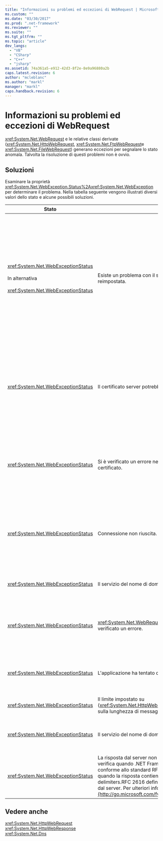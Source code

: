 ```yaml
---
title: "Informazioni su problemi ed eccezioni di WebRequest | Microsoft Docs"
ms.custom: ""
ms.date: "03/30/2017"
ms.prod: ".net-framework"
ms.reviewer: ""
ms.suite: ""
ms.tgt_pltfrm: ""
ms.topic: "article"
dev_langs: 
  - "VB"
  - "CSharp"
  - "C++"
  - "jsharp"
ms.assetid: 74a361a5-e912-42d3-8f2e-8e9a96880a2b
caps.latest.revision: 6
author: "mcleblanc"
ms.author: "markl"
manager: "markl"
caps.handback.revision: 6
---
```

# Informazioni su problemi ed eccezioni di WebRequest
<xref:System.Net.WebRequest> e le relative classi derivate \(<xref:System.Net.HttpWebRequest>, <xref:System.Net.FtpWebRequest>e <xref:System.Net.FileWebRequest>\) generano eccezioni per segnalare lo stato anomala.  Talvolta la risoluzione di questi problemi non è ovvio.  
  
## Soluzioni  
 Esaminare la proprietà <xref:System.Net.WebException.Status%2A><xref:System.Net.WebException> per determinare il problema.  Nella tabella seguente vengono illustrati diversi valori dello stato e alcune possibili soluzioni.  
  
|Stato|Dettagli|Soluzione|  
|-----------|--------------|---------------|  
|<xref:System.Net.WebExceptionStatus><br /><br /> In alternativa<br /><br /> <xref:System.Net.WebExceptionStatus>|Esiste un problema con il socket sottostante.  La connessione venga reimpostata.|Riconnettere e inviare la richiesta.<br /><br /> Assicurarsi dell'ultimo Service Pack sia installato.<br /><br /> Aumentare il valore della proprietà <xref:System.Net.ServicePointManager.MaxServicePointIdleTime%2A?displayProperty=fullName>.<br /><br /> Impostare la proprietà <xref:System.Net.HttpWebRequest.KeepAlive%2A?displayProperty=fullName> su `false`.<br /><br /> Aumentare il numero massimo di connessioni dalla proprietà <xref:System.Net.ServicePointManager.DefaultConnectionLimit%2A>.<br /><br /> Verificare la configurazione del proxy.<br /><br /> Se tramite SSL, assicurarsi che il processo server disponga di autorizzazioni per accedere all'archivio certificati.<br /><br /> Se inviando grandi quantità di dati, impostare <xref:System.Net.HttpWebRequest.AllowWriteStreamBuffering%2A> a `false`.|  
|<xref:System.Net.WebExceptionStatus>|Il certificato server potrebbe non essere convalidati.|Si tenta di aprire l'uri che utilizza Internet Explorer.  Risolvere eventuali avvisi di sicurezza visualizzato da e.  Se non è possibile risolvere il problema di sicurezza, è possibile creare una classe di certificato che implementa <xref:System.Net.ICertificatePolicy> che restituisce `true`e lo passa a <xref:System.Net.ServicePointManager.CertificatePolicy%2A>.<br /><br /> Vedere. [http:\/\/support.microsoft.com\/?id\=823177](http://go.microsoft.com/fwlink/?LinkID=179653)<br /><br /> Assicurarsi che il certificato dell'Autorità di certificazione che ha firmato il certificato server venga aggiunto all'elenco attendibile da un'autorità di certificazione in Internet Explorer.<br /><br /> Assicurarsi che il nome host in URL corrisponda al nome comune al certificato server.|  
|<xref:System.Net.WebExceptionStatus>|Si è verificato un errore nella transazione di SSL, o esiste un problema del certificato.|La versione 3,0 di supporta SSL .NET Framework versione 1.1 solo.  Se il server utilizza solo la versione 1,0 di TLS o la versione 2,0 di SSL, viene generata l'eccezione.  Aggiornamento a.NET Framework 2.0 e set <xref:System.Net.ServicePointManager.SecurityProtocol%2A> in base al server.<br /><br /> Il certificato del client è stato firmato da un'autorità di certificazione \(CA\) del server non è attendibile.  Installare il certificato CA sul server.  Vedere [http:\/\/support.microsoft.com\/?id\=332077](http://go.microsoft.com/fwlink/?LinkID=179654).<br /><br /> Assicurarsi di disporre dell'ultimo Service Pack che sia installato.|  
|<xref:System.Net.WebExceptionStatus>|Connessione non riuscita.|Un firewall o un proxy blocca la connessione.  Modificare il firewall o il proxy per consentire la connessione.<br /><br /> Definire in modo esplicito <xref:System.Net.WebProxy> nell'applicazione client chiamando il costruttore <xref:System.Net.WebProxy> \(\= WebServiceProxyClass.Proxy nuovi WebProxy true \([http:\/\/server:80](http://server/),\).<br /><br /> Eseguire Filemon o Regmon per verificare che l'identità del processo di lavoro dispone delle autorizzazioni necessarie per accedere a WSPWSP.dll, HKLM\\System\\CurrentControlSet\\Services\\DnsCache o HKLM\\System\\CurrentControlSet\\Services\\WinSock2.|  
|<xref:System.Net.WebExceptionStatus>|Il servizio del nome di dominio non può risolvere il nome host.|Configurare il proxy correttamente.  Vedere [http:\/\/support.microsoft.com\/?id\=318140](http://go.microsoft.com/fwlink/?LinkID=179655).<br /><br /> Assicurarsi che nessun software antivirus o firewall installato non blocca la connessione.|  
|<xref:System.Net.WebExceptionStatus>|<xref:System.Net.WebRequest.Abort%2A> è stato chiamato, oppure si è verificato un errore.|Questo problema potrebbe essere causata da un carico pesante nel client o sul server.  Ridurre il carico.<br /><br /> Aumentare l'impostazione <xref:System.Net.ServicePointManager.DefaultConnectionLimit%2A>.<br /><br /> Per modificare [http:\/\/support.microsoft.com\/?id\=821268](http://go.microsoft.com/fwlink/?LinkID=179656) le impostazioni di prestazioni del servizio Web.|  
|<xref:System.Net.WebExceptionStatus>|L'applicazione ha tentato di scrivere in un socket che è già stato chiuso.|Il client o nel server è sottoposto a overload.  Ridurre il carico.<br /><br /> Aumentare l'impostazione <xref:System.Net.ServicePointManager.DefaultConnectionLimit%2A>.<br /><br /> Per modificare [http:\/\/support.microsoft.com\/?id\=821268](http://go.microsoft.com/fwlink/?LinkID=179656) le impostazioni di prestazioni del servizio Web.|  
|<xref:System.Net.WebExceptionStatus>|Il limite impostato su \(<xref:System.Net.HttpWebRequest.MaximumResponseHeadersLength%2A>\) sulla lunghezza di messaggio è stato superato.|Aumentare il valore della proprietà <xref:System.Net.HttpWebRequest.MaximumResponseHeadersLength%2A>.|  
|<xref:System.Net.WebExceptionStatus>|Il servizio del nome di dominio non può risolvere il nome host del proxy.|Configurare il proxy correttamente.  Vedere [http:\/\/support.microsoft.com\/?id\=318140](http://go.microsoft.com/fwlink/?LinkID=179655).<br /><br /> Per forzare chiamate ripetute <xref:System.Net.HttpWebRequest> non utilizzare proxy impostando la proprietà <xref:System.Net.HttpWebRequest.Proxy%2A> a `null`.|  
|<xref:System.Net.WebExceptionStatus>|La risposta dal server non è una risposta HTTP valida.  Questo problema si verifica quando .NET Framework viene rilevato che la risposta server non conforme allo standard RFC HTTP 1.1.  Questo problema può verificarsi quando la risposta contiene corrette intestazioni o l'errata intestazione delimiters.RFC 2616 definisce HTTP 1.1 e il formato valido per la risposta dal server.  Per ulteriori informazioni, vedere [http:\/\/www.ietf.org](http://go.microsoft.com/fwlink/?LinkID=147388).|Ottenere un'analisi di rete della transazione ed esaminare le intestazioni della risposta.<br /><br /> Se l'applicazione richiede la risposta server senza analisi \(si potrebbe costituire un problema di sicurezza\), impostare `useUnsafeHeaderParsing` a `true` nel file di configurazione.  Vedere [Elemento \<httpWebRequest\> \(Impostazioni di rete\)](../../../docs/framework/configure-apps/file-schema/network/httpwebrequest-element-network-settings.md).|  
  
## Vedere anche  
 <xref:System.Net.HttpWebRequest>   
 <xref:System.Net.HttpWebResponse>   
 <xref:System.Net.Dns>